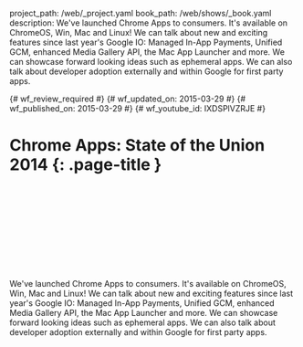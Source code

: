 project_path: /web/_project.yaml
book_path: /web/shows/_book.yaml
description: We've launched Chrome Apps to consumers. It's available on ChromeOS, Win, Mac and Linux! We can talk about new and exciting features since last year's Google IO: Managed In-App Payments, Unified GCM, enhanced Media Gallery API, the Mac App Launcher and more. We can showcase forward looking ideas such as ephemeral apps. We can also talk about developer adoption externally and within Google for first party apps.

{# wf_review_required #}
{# wf_updated_on: 2015-03-29 #}
{# wf_published_on: 2015-03-29 #}
{# wf_youtube_id: IXDSPlVZRJE #}

# Chrome Apps: State of the Union 2014 {: .page-title }


<div class="video-wrapper">
  <iframe class="devsite-embedded-youtube-video" data-video-id="IXDSPlVZRJE"
          data-autohide="1" data-showinfo="0" frameborder="0" allowfullscreen>
  </iframe>
</div>


We've launched Chrome Apps to consumers. It's available on ChromeOS, Win, Mac and Linux! We can talk about new and exciting features since last year's Google IO: Managed In-App Payments, Unified GCM, enhanced Media Gallery API, the Mac App Launcher and more. We can showcase forward looking ideas such as ephemeral apps. We can also talk about developer adoption externally and within Google for first party apps.
